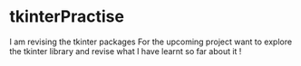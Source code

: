 # tkinterPractise
I am revising the tkinter packages
For the upcoming project want to explore the tkinter library and revise what I have learnt so far about it !
